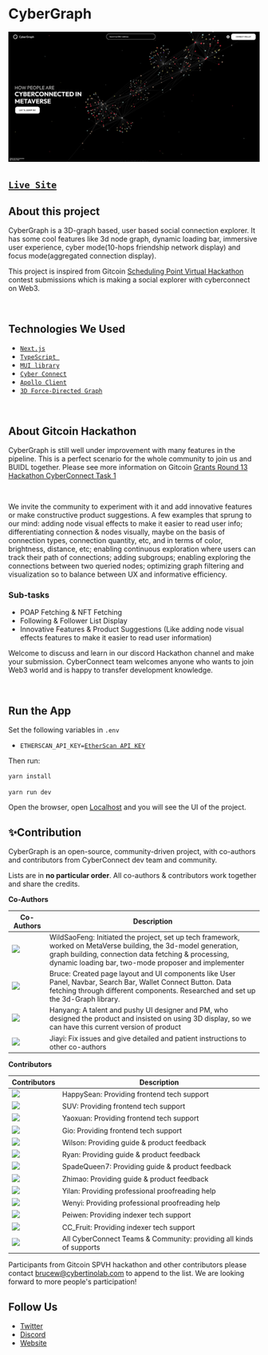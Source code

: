# CyberGraph

![`CyberGraph`](/public/CyberGraph-screenshot.jpg)

<!-- <img align="center" width="900" height="450" src="./public/CyberGraph-screenshot.jpg"> -->

## [`Live Site`](https://cyber-graph.vercel.app/)

## About this project

CyberGraph is a 3D-graph based, user based social connection explorer. It has some cool features like 3d node graph, dynamic loading bar, immersive user experience, cyber mode(10-hops friendship network display) and focus mode(aggregated connection display).

This project is inspired from Gitcoin [Scheduling Point Virtual Hackathon](https://gitcoin.co/issue/cyberconnecthq/explorer-and-cyberconnected-dapps/1/100027517) contest submissions which is making a social explorer with cyberconnect on Web3.

<br>

## Technologies We Used

-   [`Next.js`](https://nextjs.org/)
    <br>
-   [`TypeScript `](https://www.typescriptlang.org/)
    <br>
-   [`MUI library`](https://mui.com/)
    <br>
-   [`Cyber Connect`](https://docs.cyberconnect.me/)
    <br>
-   [`Apollo Client`](https://www.apollographql.com/docs/)
    <br>
-   [`3D Force-Directed Graph`](https://github.com/vasturiano/3d-force-graph)

<br>

## About Gitcoin Hackathon

CyberGraph is still well under improvement with many features in the pipeline. This is a perfect scenario for the whole community to join us and BUIDL together. Please see more information on Gitcoin [Grants Round 13 Hackathon CyberConnect Task 1](https://gitcoin.co/issue/cyberconnecthq/gitcoin-gr13-hackathon/1/)

<br>

We invite the community to experiment with it and add innovative features or make constructive product suggestions. A few examples that sprung to our mind: adding node visual effects to make it easier to read user info; differentiating connection & nodes visually, maybe on the basis of connection types, connection quantity, etc, and in terms of color, brightness, distance, etc; enabling continuous exploration where users can track their path of connections; adding subgroups; enabling exploring the connections between two queried nodes; optimizing graph filtering and visualization so to balance between UX and informative efficiency.

### Sub-tasks

-   POAP Fetching & NFT Fetching
-   Following & Follower List Display
-   Innovative Features & Product Suggestions (Like adding node visual effects features to make it easier to read user information)

Welcome to discuss and learn in our discord Hackathon channel and make your submission. CyberConnect team welcomes anyone who wants to join Web3 world and is happy to transfer development knowledge.

<br>

## Run the App

Set the following variables in `.env`

-   `ETHERSCAN_API_KEY=`[`EtherScan API KEY`](https://docs.etherscan.io/getting-started/viewing-api-usage-statistics)

Then run:

```
yarn install

yarn run dev
```

Open the browser, open [Localhost](https://localhost:3000/) and you will see the UI of the project.

## ✨Contribution

CyberGraph is an open-source, community-driven project, with co-authors and contributors from CyberConnect dev team and community.

Lists are in **no particular order**. All co-authors & contributors work together and share the credits.

**Co-Authors**

| Co-Authors                                                                                                                      | Description                                                                                                                                                                                                                     |
| ------------------------------------------------------------------------------------------------------------------------------- | ------------------------------------------------------------------------------------------------------------------------------------------------------------------------------------------------------------------------------- |
| <a href="https://github.com/WildSaoFeng"><img width="120" src="https://avatars.githubusercontent.com/u/24604477?s=96&v=4" ></a> | WildSaoFeng: Initiated the project, set up tech framework, worked on MetaVerse building, the 3d-model generation, graph building, connection data fetching & processing, dynamic loading bar, two-mode proposer and implementer |
| <a href="https://github.com/BruceWangyq"><img width="120" src="https://avatars.githubusercontent.com/u/88688323?v=4" ></a>      | Bruce: Created page layout and UI components like User Panel, Navbar, Search Bar, Wallet Connect Button. Data fetching through different components. Researched and set up the 3d-Graph library.                                |
| <a href="https://www.behance.net/wanghanyang"><img width="120" src="https://i.ibb.co/HxmvMJc/newUI.jpg"></a>                    | Hanyang: A talent and pushy UI designer and PM, who designed the product and insisted on using 3D display, so we can have this current version of product                                                                       |
| <a href="https://github.com/jiayi1992"><img width="120" src="https://avatars.githubusercontent.com/u/17503721?v=4"></a>         | Jiayi: Fix issues and give detailed and patient instructions to other co-authors                                                                                                                                                |

**Contributors**

| Contributors                                                                                                                                                                             | Description                                                         |
| ---------------------------------------------------------------------------------------------------------------------------------------------------------------------------------------- | ------------------------------------------------------------------- |
| <a href="https://github.com/sThReal"><img width="80" src="https://avatars.githubusercontent.com/u/7857661?v=4"></a>                                                                      | HappySean: Providing frontend tech support                          |
| <a href="https://github.com/akasuv"><img width="80" src="https://avatars.githubusercontent.com/u/30253166?v=4"></a>                                                                      | SUV: Providing frontend tech support                                |
| <a href="https://github.com/Neo697"><img width="80" src="https://avatars.githubusercontent.com/u/57715245?v=4"></a>                                                                      | Yaoxuan: Providing frontend tech support                            |
| <a href="https://github.com/gio-XD"><img width="80" src="https://avatars.githubusercontent.com/u/31834881?v=4"></a>                                                                      | Gio: Providing frontend tech support                                |
| <img width="80" src="https://media-exp1.licdn.com/dms/image/C4D0BAQGXpWlyiCcCnA/company-logo_100_100/0/1637107512709?e=1654732800&v=beta&t=zuQHFq3S_WXDLPxzfggzracq95E9caueEyOjnuuNDCM"> | Wilson: Providing guide & product feedback                          |
| <a href="https://github.com/ryanli-me"><img width="80" src="https://avatars.githubusercontent.com/u/5056640?v=4"></a>                                                                    | Ryan: Providing guide & product feedback                            |
| <a href="https://github.com/spadequeen7"><img width="80" src="https://avatars.githubusercontent.com/u/6890089?v=4"></a>                                                                  | SpadeQueen7: Providing guide & product feedback                     |
| <a href="https://github.com/ZhimaoL"><img width="80" src="https://avatars.githubusercontent.com/u/21219146?v=4"></a>                                                                     | Zhimao: Providing guide & product feedback                          |
| <a href="https://github.com/yilan-huang"><img width="80" src="https://avatars.githubusercontent.com/u/96097790?v=4"></a>                                                                 | Yilan: Providing professional proofreading help                     |
| <img width="80" src="https://media-exp1.licdn.com/dms/image/C4D0BAQGXpWlyiCcCnA/company-logo_100_100/0/1637107512709?e=1654732800&v=beta&t=zuQHFq3S_WXDLPxzfggzracq95E9caueEyOjnuuNDCM"> | Wenyi: Providing professional proofreading help                     |
| <a href="https://github.com/HaoPeiwen"><img width="80" src="https://avatars.githubusercontent.com/u/44077572?v=4"></a>                                                                   | Peiwen: Providing indexer tech support                              |
| <a href="https://github.com/cc-fruit"><img width="80" src="https://avatars.githubusercontent.com/u/89375075?v=4"></a>                                                                    | CC_Fruit: Providing indexer tech support                            |
| <a href="https://github.com/cyberconnecthq"><img width="80" src="https://avatars.githubusercontent.com/u/81209593?s=200&v=4"></a>                                                        | All CyberConnect Teams & Community: providing all kinds of supports |

Participants from Gitcoin SPVH hackathon and other contributors please contact brucew@cybertinolab.com to append to the list. We are looking forward to more people's participation!

## Follow Us

-   [Twitter](https://twitter.com/CyberConnectHQ)
-   [Discord](https://discord.com/invite/bYJ3cB7bbC)
-   [Website](https://cyberconnect.me/)

